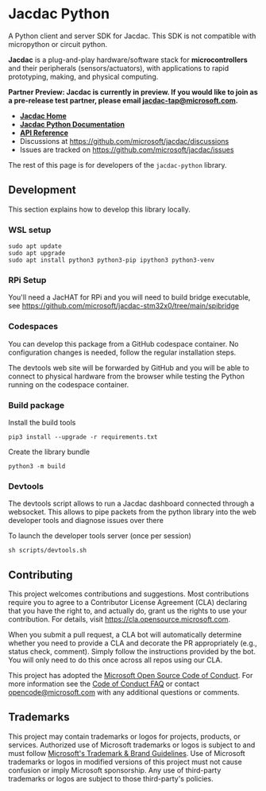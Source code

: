 # Jacdac Python

A Python client and server SDK for Jacdac. This SDK is not compatible with micropython or circuit python.

**Jacdac** is a plug-and-play hardware/software stack
for **microcontrollers** and their peripherals (sensors/actuators),
with applications to rapid prototyping, making, and physical computing.

**Partner Preview: Jacdac is currently in preview. If you would like to join as a pre-release test partner, please email jacdac-tap@microsoft.com.**

-   **[Jacdac Home](https://aka.ms/jacdac/)**
-   **[Jacdac Python Documentation](https://microsoft.github.io/jacdac-docs/clients/python/)**
-   **[API Reference](https://jacdac-python.readthedocs.io/)**
-   Discussions at https://github.com/microsoft/jacdac/discussions
-   Issues are tracked on https://github.com/microsoft/jacdac/issues

The rest of this page is for developers of the `jacdac-python` library.

## Development

This section explains how to develop this library locally.

### WSL setup

```
sudo apt update
sudo apt upgrade
sudo apt install python3 python3-pip ipython3 python3-venv
```

### RPi Setup

You'll need a JacHAT for RPi and you will need to build bridge executable,
see https://github.com/microsoft/jacdac-stm32x0/tree/main/spibridge

### Codespaces

You can develop this package from a GitHub codespace container. 
No configuration changes is needed, follow the regular installation steps.

The devtools web site will be forwarded by GitHub and you will be able to connect to physical hardware
from the browser while testing the Python running on the codespace container. 

### Build package

Install the build tools

```
pip3 install --upgrade -r requirements.txt
```

Create the library bundle

```
python3 -m build
```

### Devtools

The devtools script allows to run a Jacdac dashboard connected through a websocket. This allows
to pipe packets from the python library into the web developer tools and diagnose issues over there

To launch the developer tools server (once per session)

```
sh scripts/devtools.sh
```

## Contributing

This project welcomes contributions and suggestions. Most contributions require you to agree to a
Contributor License Agreement (CLA) declaring that you have the right to, and actually do, grant us
the rights to use your contribution. For details, visit https://cla.opensource.microsoft.com.

When you submit a pull request, a CLA bot will automatically determine whether you need to provide
a CLA and decorate the PR appropriately (e.g., status check, comment). Simply follow the instructions
provided by the bot. You will only need to do this once across all repos using our CLA.

This project has adopted the [Microsoft Open Source Code of Conduct](https://opensource.microsoft.com/codeofconduct/).
For more information see the [Code of Conduct FAQ](https://opensource.microsoft.com/codeofconduct/faq/) or
contact [opencode@microsoft.com](mailto:opencode@microsoft.com) with any additional questions or comments.

## Trademarks

This project may contain trademarks or logos for projects, products, or services. Authorized use of Microsoft
trademarks or logos is subject to and must follow
[Microsoft's Trademark & Brand Guidelines](https://www.microsoft.com/en-us/legal/intellectualproperty/trademarks/usage/general).
Use of Microsoft trademarks or logos in modified versions of this project must not cause confusion or imply Microsoft sponsorship.
Any use of third-party trademarks or logos are subject to those third-party's policies.
